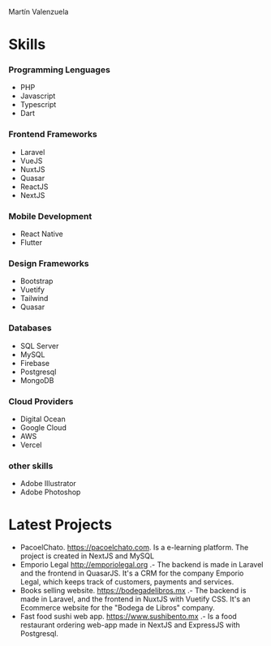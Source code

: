 Martín Valenzuela

# Skills
### Programming Lenguages 
- PHP
- Javascript
- Typescript
- Dart

### Frontend Frameworks
- Laravel
- VueJS
- NuxtJS
- Quasar
- ReactJS
- NextJS

### Mobile Development
- React Native
- Flutter

### Design Frameworks
- Bootstrap
- Vuetify
- Tailwind
- Quasar

### Databases
- SQL Server
- MySQL
- Firebase
- Postgresql
- MongoDB

### Cloud Providers
- Digital Ocean
- Google Cloud
- AWS
- Vercel

### other skills
- Adobe Illustrator
- Adobe Photoshop

# Latest Projects
- PacoelChato. https://pacoelchato.com. Is a e-learning platform. The project is created in NextJS and MySQL
- Emporio Legal http://emporiolegal.org .- The backend is made in Laravel and the frontend in QuasarJS. It's a CRM for the company Emporio Legal, which keeps track of customers, payments and services.
- Books selling website. https://bodegadelibros.mx .- The backend is made in Laravel, and the frontend in NuxtJS with Vuetify CSS. It's an Ecommerce website for the "Bodega de Libros" company.
- Fast food sushi web app. https://www.sushibento.mx .- Is a food restaurant ordering web-app made in NextJS and ExpressJS with Postgresql.
